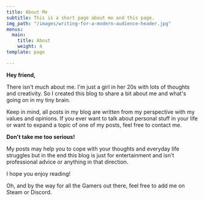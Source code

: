 ```yaml
---
title: About Me
subtitle: This is a short page about me and this page.
img_path: "/images/writing-for-a-modern-audience-header.jpg"
menus:
  main:
    title: About
    weight: 4
template: page

---
```

**Hey friend,**

There isn't much about me. I'm just a girl in her 20s with lots of thoughts and creativity. So I created this blog to share a bit about me and what's going on in my tiny brain.

Keep in mind, all posts in my blog are written from my perspective with my values and opinions. If you ever want to talk about personal stuff in your life or want to expand a topic of one of my posts, feel free to contact me.

**Don't take me too serious!**

My posts may help you to cope with your thoughts and everyday life struggles but in the end this blog is just for entertainment and isn't professional advice or anything in that direction.

I hope you enjoy reading!

Oh, and by the way for all the Gamers out there, feel free to add me on Steam or Discord.